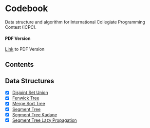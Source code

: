 # Codebook

Data structure and algorithm for International Collegiate Programming Contest (ICPC).

#### PDF Version

[Link](https://github.com/danielvitor2d/Codebook/docs/My_Codebook.pdf) to PDF Version 

## Contents

## Data Structures

- [x] [Disjoint Set Union](https://github.com/danielvitor2d/Codebook/blob/main/code/data_structures/dsu.h)
- [x] [Fenwick Tree](https://github.com/danielvitor2d/Codebook/blob/main/code/data_structures/fenwick_tree.h)
- [x] [Merge Sort Tree](https://github.com/danielvitor2d/Codebook/blob/main/code/data_structures/merge_sort_tree.h)
- [x] [Segment Tree](https://github.com/danielvitor2d/Codebook/blob/main/code/data_structures/segment_tree.h)
- [x] [Segment Tree Kadane](https://github.com/danielvitor2d/Codebook/blob/main/code/data_structures/segment_tree_kadane.h)
- [x] [Segment Tree Lazy Propagation](https://github.com/danielvitor2d/Codebook/blob/main/code/data_structures/segment_tree_lazy.h)